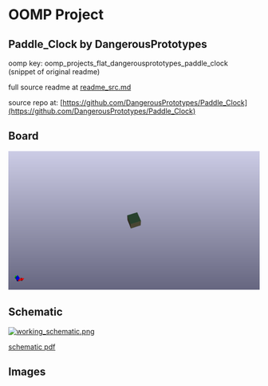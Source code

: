 # OOMP Project  
## Paddle_Clock  by DangerousPrototypes  
  
oomp key: oomp_projects_flat_dangerousprototypes_paddle_clock  
(snippet of original readme)  
  
  
  full source readme at [readme_src.md](readme_src.md)  
  
source repo at: [https://github.com/DangerousPrototypes/Paddle_Clock](https://github.com/DangerousPrototypes/Paddle_Clock)  
## Board  
  
[![working_3d.png](working_3d_600.png)](working_3d.png)  
## Schematic  
  
[![working_schematic.png](working_schematic_600.png)](working_schematic.png)  
  
[schematic pdf](working_schematic.pdf)  
## Images  
